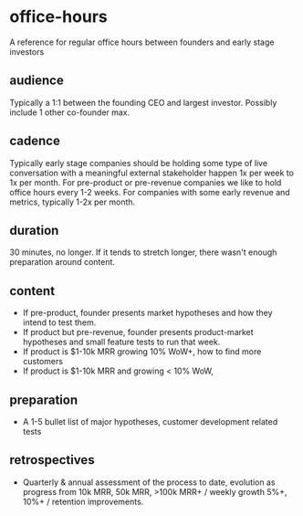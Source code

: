 # office-hours
A reference for regular office hours between founders and early stage investors 

## audience
Typically a 1:1 between the founding CEO and largest investor. Possibly include 1 other co-founder max. 

## cadence
Typically early stage companies should be holding some type of live conversation with a meaningful external stakeholder happen 1x per week to 1x per month. For pre-product or pre-revenue companies we like to hold office hours every 1-2 weeks. For companies with some early revenue and metrics, typically 1-2x per month. 

## duration
30 minutes, no longer. If it tends to stretch longer, there wasn't enough preparation around content. 

## content 
* If pre-product, founder presents market hypotheses and how they intend to test them.
* If product but pre-revenue, founder presents product-market hypotheses and small feature tests to run that week.
* If product is $1-10k MRR growing 10% WoW+, how to find more customers
* If product is $1-10k MRR and growing < 10% WoW,  

## preparation
* A 1-5 bullet list of major hypotheses, customer development related tests

## retrospectives
* Quarterly & annual assessment of the process to date, evolution as progress from 10k MRR, 50k MRR, >100k MRR+ / weekly growth 5%+, 10%+ / retention improvements. 
